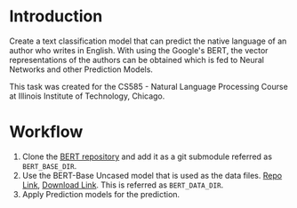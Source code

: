 # Introduction
Create a text classification model that can predict the native language of an author who writes in English. With using the Google's BERT, the vector representations of the authors can be obtained which is fed to Neural Networks and other Prediction Models.   
  
This task was created for the CS585 - Natural Language Processing Course at Illinois Institute of Technology, Chicago.
  
# Workflow
1. Clone the [BERT repository](https://github.com/google-research/bert) and add it as a git submodule referred as `BERT_BASE_DIR`.  
2. Use the BERT-Base Uncased model that is used as the data files. [Repo Link](https://github.com/google-research/bert/blob/master/README.md), [Download Link](https://storage.googleapis.com/bert_models/2018_10_18/uncased_L-12_H-768_A-12.zip). This is referred as `BERT_DATA_DIR`.  
3. Apply Prediction models for the prediction.  
